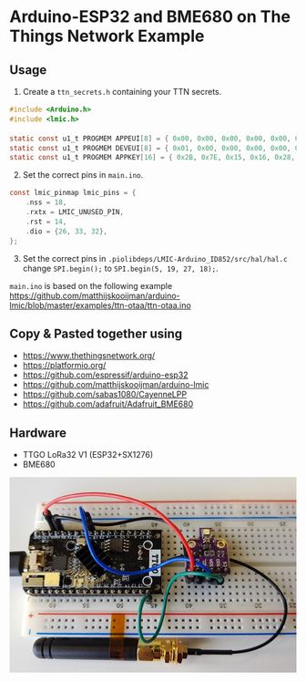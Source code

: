# Arduino-ESP32 and BME680 on The Things Network Example

## Usage

 1. Create a `ttn_secrets.h` containing your TTN secrets.

``` C
#include <Arduino.h>
#include <lmic.h>

static const u1_t PROGMEM APPEUI[8] = { 0x00, 0x00, 0x00, 0x00, 0x00, 0x00, 0x00, 0x00 };
static const u1_t PROGMEM DEVEUI[8] = { 0x01, 0x00, 0x00, 0x00, 0x00, 0x00, 0x00, 0x00 };
static const u1_t PROGMEM APPKEY[16] = { 0x2B, 0x7E, 0x15, 0x16, 0x28, 0xAE, 0xD2, 0xA6, 0xAB, 0xF7, 0x15, 0x88, 0x09, 0xCF, 0x4F, 0x3C };
```
2. Set the correct pins in `main.ino`.

``` C
const lmic_pinmap lmic_pins = {
    .nss = 18,
    .rxtx = LMIC_UNUSED_PIN,
    .rst = 14,
    .dio = {26, 33, 32},
};
```
3. Set the correct pins in `.piolibdeps/LMIC-Arduino_ID852/src/hal/hal.c` change `SPI.begin();` to `SPI.begin(5, 19, 27, 18);`.

`main.ino` is based on the following example https://github.com/matthijskooijman/arduino-lmic/blob/master/examples/ttn-otaa/ttn-otaa.ino

## Copy & Pasted together using
- https://www.thethingsnetwork.org/
- https://platformio.org/
- https://github.com/espressif/arduino-esp32
- https://github.com/matthijskooijman/arduino-lmic
- https://github.com/sabas1080/CayenneLPP
- https://github.com/adafruit/Adafruit_BME680

## Hardware
- TTGO LoRa32 V1 (ESP32+SX1276)
- BME680

![alt text](assets/20180329_142559.jpg)
